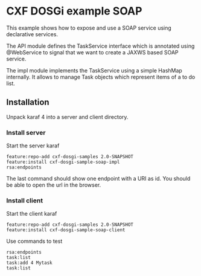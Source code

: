 # CXF DOSGi example SOAP

This example shows how to expose and use a SOAP service using declarative services.

The API module defines the TaskService interface which is annotated using @WebService to signal that
we want to create a JAXWS based SOAP service.

The impl module implements the TaskService using a simple HashMap internally. It allows to manage Task objects which represent items of a to do list.

 
## Installation

Unpack karaf 4 into a server and client directory.

### Install server 

Start the server karaf

```
feature:repo-add cxf-dosgi-samples 2.0-SNAPSHOT
feature:install cxf-dosgi-sample-soap-impl
rsa:endpoints
```

The last command should show one endpoint with a URI as id. You should be able to open the url in the browser.

### Install client 

Start the client karaf

```
feature:repo-add cxf-dosgi-samples 2.0-SNAPSHOT
feature:install cxf-dosgi-sample-soap-client
```
Use commands to test

```
rsa:endpoints
task:list
task:add 4 Mytask
task:list
```
